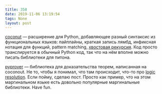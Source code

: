 ```yaml
---
title: 358
date: 2019-11-06 13:19:54
tags: None
layout: post
---
```


[coconut](http://coconut-lang.org/) — расширение для Python, добавляющее разный синтаксис из функциональных языков: пайплайны, краткая запись лямбд, инфиксная нотация для функций, pattern matching, [хвостовая рекурсия](https://t.me/itgram_channel/231). Код просто транслируется в обычный Python код, так что на нём вполне можно писать библиотеки для питона.

[pyprover](https://github.com/evhub/pyprover) — библиотека для доказательства теорем, написанная на coconout. Не то, чтобы я понимал, что там происходит, что-то про [logic resolution](https://en.wikipedia.org/wiki/Resolution_(logic)). Если пойму, сделаю пост. Просто как пример, что на этом маргинальном языке есть довольно популярные маргинальные библиотеки. Have fun.
